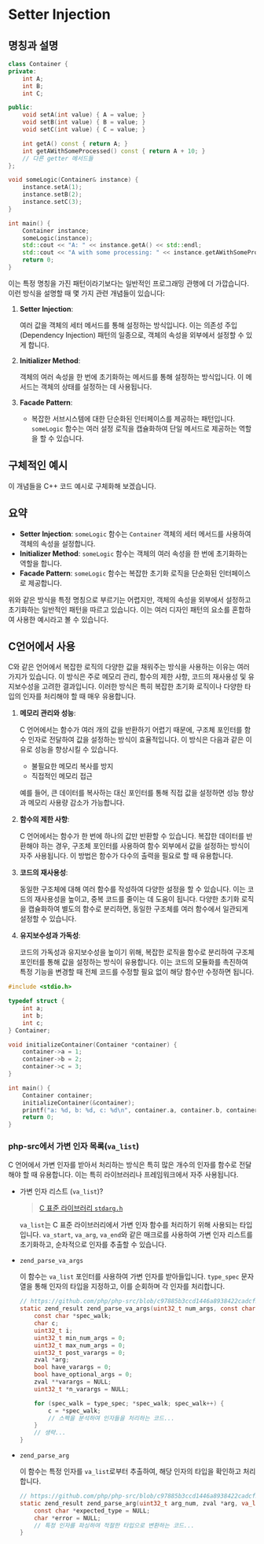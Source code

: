 # Setter Injection

## 명칭과 설명

```cpp
class Container {
private:
    int A;
    int B;
    int C;

public:
    void setA(int value) { A = value; }
    void setB(int value) { B = value; }
    void setC(int value) { C = value; }

    int getA() const { return A; }
    int getAWithSomeProcessed() const { return A + 10; }
    // 다른 getter 메서드들
};

void someLogic(Container& instance) {
    instance.setA(1);
    instance.setB(2);
    instance.setC(3);
}

int main() {
    Container instance;
    someLogic(instance);
    std::cout << "A: " << instance.getA() << std::endl;
    std::cout << "A with some processing: " << instance.getAWithSomeProcessed() << std::endl;
    return 0;
}
```

이는 특정 명칭을 가진 패턴이라기보다는 일반적인 프로그래밍 관행에 더 가깝습니다.
이런 방식을 설명할 때 몇 가지 관련 개념들이 있습니다:

1. **Setter Injection**:

    여러 값을 객체의 세터 메서드를 통해 설정하는 방식입니다.
    이는 의존성 주입(Dependency Injection) 패턴의 일종으로, 객체의 속성을 외부에서 설정할 수 있게 합니다.

2. **Initializer Method**:

    객체의 여러 속성을 한 번에 초기화하는 메서드를 통해 설정하는 방식입니다.
    이 메서드는 객체의 상태를 설정하는 데 사용됩니다.

3. **Facade Pattern**:
   - 복잡한 서브시스템에 대한 단순화된 인터페이스를 제공하는 패턴입니다. `someLogic` 함수는 여러 설정 로직을 캡슐화하여 단일 메서드로 제공하는 역할을 할 수 있습니다.

## 구체적인 예시

이 개념들을 C++ 코드 예시로 구체화해 보겠습니다.

## 요약

- **Setter Injection**: `someLogic` 함수는 `Container` 객체의 세터 메서드를 사용하여 객체의 속성을 설정합니다.
- **Initializer Method**: `someLogic` 함수는 객체의 여러 속성을 한 번에 초기화하는 역할을 합니다.
- **Facade Pattern**: `someLogic` 함수는 복잡한 초기화 로직을 단순화된 인터페이스로 제공합니다.

위와 같은 방식을 특정 명칭으로 부르기는 어렵지만, 객체의 속성을 외부에서 설정하고 초기화하는 일반적인 패턴을 따르고 있습니다. 이는 여러 디자인 패턴의 요소를 혼합하여 사용한 예시라고 볼 수 있습니다.

## C언어에서 사용

C와 같은 언어에서 복잡한 로직의 다양한 값을 채워주는 방식을 사용하는 이유는 여러 가지가 있습니다.
이 방식은 주로 메모리 관리, 함수의 제한 사항, 코드의 재사용성 및 유지보수성을 고려한 결과입니다.
이러한 방식은 특히 복잡한 초기화 로직이나 다양한 타입의 인자를 처리해야 할 때 매우 유용합니다.

1. **메모리 관리와 성능**:

    C 언어에서는 함수가 여러 개의 값을 반환하기 어렵기 때문에, 구조체 포인터를 함수 인자로 전달하여 값을 설정하는 방식이 효율적입니다.
    이 방식은 다음과 같은 이유로 성능을 향상시킬 수 있습니다.
    - 불필요한 메모리 복사를 방지
    - 직접적인 메모리 접근

    예를 들어, 큰 데이터를 복사하는 대신 포인터를 통해 직접 값을 설정하면 성능 향상과 메모리 사용량 감소가 가능합니다.

2. **함수의 제한 사항**:

    C 언어에서는 함수가 한 번에 하나의 값만 반환할 수 있습니다.
    복잡한 데이터를 반환해야 하는 경우, 구조체 포인터를 사용하여 함수 외부에서 값을 설정하는 방식이 자주 사용됩니다.
    이 방법은 함수가 다수의 출력을 필요로 할 때 유용합니다.

3. **코드의 재사용성**:

    동일한 구조체에 대해 여러 함수를 작성하여 다양한 설정을 할 수 있습니다.
    이는 코드의 재사용성을 높이고, 중복 코드를 줄이는 데 도움이 됩니다.
    다양한 초기화 로직을 캡슐화하여 별도의 함수로 분리하면, 동일한 구조체를 여러 함수에서 일관되게 설정할 수 있습니다.

4. **유지보수성과 가독성**:

    코드의 가독성과 유지보수성을 높이기 위해, 복잡한 로직을 함수로 분리하여 구조체 포인터를 통해 값을 설정하는 방식이 유용합니다.
    이는 코드의 모듈화를 촉진하여 특정 기능을 변경할 때 전체 코드를 수정할 필요 없이 해당 함수만 수정하면 됩니다.

```c
#include <stdio.h>

typedef struct {
    int a;
    int b;
    int c;
} Container;

void initializeContainer(Container *container) {
    container->a = 1;
    container->b = 2;
    container->c = 3;
}

int main() {
    Container container;
    initializeContainer(&container);
    printf("a: %d, b: %d, c: %d\n", container.a, container.b, container.c);
    return 0;
}
```

### php-src에서 가변 인자 목록(`va_list`)

C 언어에서 가변 인자를 받아서 처리하는 방식은 특히 많은 개수의 인자를 함수로 전달해야 할 때 유용합니다.
이는 특히 라이브러리나 프레임워크에서 자주 사용됩니다.

- 가변 인자 리스트 (`va_list`)?

    > [C 표준 라이브러리 `stdarg.h`](https://en.cppreference.com/w/c/variadic)

    `va_list`는 C 표준 라이브러리에서 가변 인자 함수를 처리하기 위해 사용되는 타입입니다.
    `va_start`, `va_arg`, `va_end`와 같은 매크로를 사용하여 가변 인자 리스트를 초기화하고, 순차적으로 인자를 추출할 수 있습니다.

- `zend_parse_va_args`

    이 함수는 `va_list` 포인터를 사용하여 가변 인자를 받아들입니다.
    `type_spec` 문자열을 통해 인자의 타입을 지정하고, 이를 순회하며 각 인자를 처리합니다.

    ```c
    // https://github.com/php/php-src/blob/c97885b3ccd1446a8938422cadcf30ee1e3f1d19/Zend/zend_API.c#L1137
    static zend_result zend_parse_va_args(uint32_t num_args, const char *type_spec, va_list *va, int flags) {
        const char *spec_walk;
        char c;
        uint32_t i;
        uint32_t min_num_args = 0;
        uint32_t max_num_args = 0;
        uint32_t post_varargs = 0;
        zval *arg;
        bool have_varargs = 0;
        bool have_optional_args = 0;
        zval **varargs = NULL;
        uint32_t *n_varargs = NULL;

        for (spec_walk = type_spec; *spec_walk; spec_walk++) {
            c = *spec_walk;
            // 스펙을 분석하여 인자들을 처리하는 코드...
        }
        // 생략...
    }
    ```

- `zend_parse_arg`

    이 함수는 특정 인자를 `va_list`로부터 추출하여, 해당 인자의 타입을 확인하고 처리합니다.

    ```c
    // https://github.com/php/php-src/blob/c97885b3ccd1446a8938422cadcf30ee1e3f1d19/Zend/zend_API.c#L1084
    static zend_result zend_parse_arg(uint32_t arg_num, zval *arg, va_list *va, const char **spec, int flags) {
        const char *expected_type = NULL;
        char *error = NULL;
        // 특정 인자를 파싱하여 적절한 타입으로 변환하는 코드...
    }
    ```
